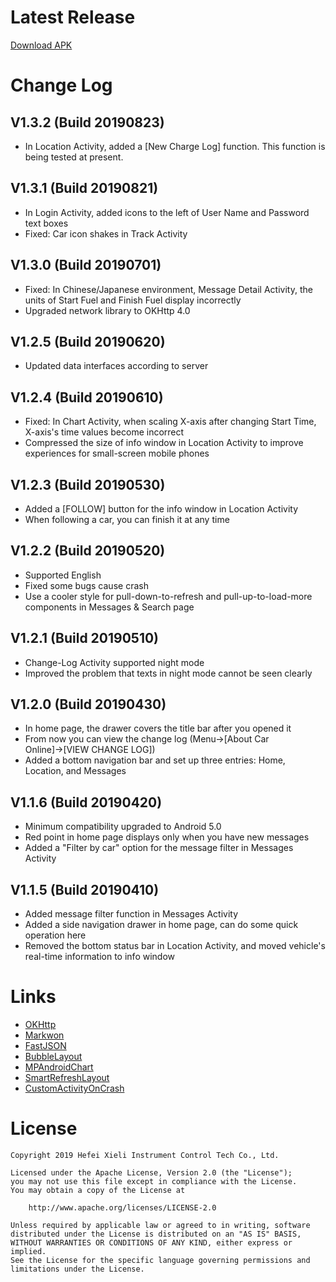 Latest Release
==============
[Download APK](https://raw.githubusercontent.com/shiawasenahikari/CarOnline-release/master/app-release.apk)

Change Log
==========

V1.3.2 (Build 20190823)
-----------------------
* In Location Activity, added a [New Charge Log] function. This function is being tested at present.

V1.3.1 (Build 20190821)
-----------------------
* In Login Activity, added icons to the left of User Name and Password text boxes
* Fixed: Car icon shakes in Track Activity

V1.3.0 (Build 20190701)
-----------------------
* Fixed: In Chinese/Japanese environment, Message Detail Activity, the units of Start Fuel and
  Finish Fuel display incorrectly
* Upgraded network library to OKHttp 4.0

V1.2.5 (Build 20190620)
-----------------------
* Updated data interfaces according to server

V1.2.4 (Build 20190610)
-----------------------
* Fixed: In Chart Activity, when scaling X-axis after changing Start Time, X-axis's time values
  become incorrect
* Compressed the size of info window in Location Activity to improve experiences for small-screen
  mobile phones

V1.2.3 (Build 20190530)
-----------------------
* Added a [FOLLOW] button for the info window in Location Activity
* When following a car, you can finish it at any time

V1.2.2 (Build 20190520)
-----------------------
* Supported English
* Fixed some bugs cause crash
* Use a cooler style for pull-down-to-refresh and pull-up-to-load-more components in Messages &
  Search page

V1.2.1 (Build 20190510)
-----------------------
* Change-Log Activity supported night mode
* Improved the problem that texts in night mode cannot be seen clearly

V1.2.0 (Build 20190430)
-----------------------
* In home page, the drawer covers the title bar after you opened it
* From now you can view the change log (Menu→[About Car Online]→[VIEW CHANGE LOG])
* Added a bottom navigation bar and set up three entries: Home, Location, and Messages

V1.1.6 (Build 20190420)
-----------------------
* Minimum compatibility upgraded to Android 5.0
* Red point in home page displays only when you have new messages
* Added a "Filter by car" option for the message filter in Messages Activity

V1.1.5 (Build 20190410)
-----------------------
* Added message filter function in Messages Activity
* Added a side navigation drawer in home page, can do some quick operation here
* Removed the bottom status bar in Location Activity, and moved vehicle's real-time information to
  info window

Links
=====
* [OKHttp](https://github.com/square/okhttp)
* [Markwon](https://github.com/noties/Markwon)
* [FastJSON](https://github.com/alibaba/fastjson)
* [BubbleLayout](https://github.com/MasayukiSuda/BubbleLayout)
* [MPAndroidChart](https://github.com/PhilJay/MPAndroidChart)
* [SmartRefreshLayout](https://github.com/scwang90/SmartRefreshLayout)
* [CustomActivityOnCrash](https://github.com/Ereza/CustomActivityOnCrash)

License
=======

    Copyright 2019 Hefei Xieli Instrument Control Tech Co., Ltd.

    Licensed under the Apache License, Version 2.0 (the "License");
    you may not use this file except in compliance with the License.
    You may obtain a copy of the License at

        http://www.apache.org/licenses/LICENSE-2.0

    Unless required by applicable law or agreed to in writing, software
    distributed under the License is distributed on an "AS IS" BASIS,
    WITHOUT WARRANTIES OR CONDITIONS OF ANY KIND, either express or implied.
    See the License for the specific language governing permissions and
    limitations under the License.
